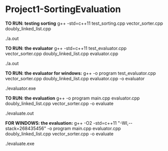 # Project1-SortingEvaluation


**TO RUN: testing sorting**
g++ -std=c++11 test_sorting.cpp vector_sorter.cpp doubly_linked_list.cpp

./a.out

**TO RUN: the evaluator**
g++ -std=c++11 test_evaluator.cpp vector_sorter.cpp doubly_linked_list.cpp evaluator.cpp

./a.out

**TO RUN: the evaluator for windows:**
g++ -o program test_evaluator.cpp vector_sorter.cpp doubly_linked_list.cpp evaluator.cpp -o evaluator

./evaluator.exe


**TO RUN: the evaluation**
g++ -o program main.cpp evaluator.cpp doubly_linked_list.cpp vector_sorter.cpp -o evaluate

./evaluate.out

**FOR WINDOWS: the evaluation:**
g++ -O2 -std=c++11 "-Wl,--stack=268435456" -o program main.cpp evaluator.cpp doubly_linked_list.cpp vector_sorter.cpp -o evaluate

./evaluate.exe
